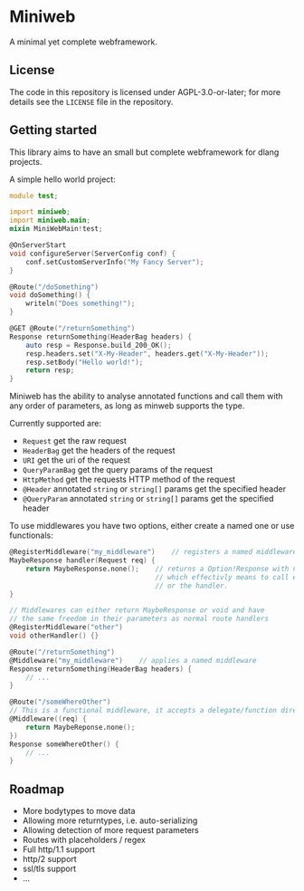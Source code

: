 # Miniweb

A minimal yet complete webframework.

## License

The code in this repository is licensed under AGPL-3.0-or-later; for more details see the `LICENSE` file in the repository.

## Getting started

This library aims to have an small but complete webframework for dlang projects.

A simple hello world project:
```d
module test;

import miniweb;
import miniweb.main;
mixin MiniWebMain!test;

@OnServerStart
void configureServer(ServerConfig conf) {
    conf.setCustomServerInfo("My Fancy Server");
}

@Route("/doSomething")
void doSomething() {
    writeln("Does something!");
}

@GET @Route("/returnSomething")
Response returnSomething(HeaderBag headers) {
    auto resp = Response.build_200_OK();
    resp.headers.set("X-My-Header", headers.get("X-My-Header"));
    resp.setBody("Hello world!");
    return resp;
}
```
Miniweb has the ability to analyse annotated functions and call them with any order of parameters, as long as minweb supports the type.

Currently supported are:
- `Request` get the raw request
- `HeaderBag` get the headers of the request
- `URI` get the uri of the request
- `QueryParamBag` get the query params of the request
- `HttpMethod` get the requests HTTP method of the request
- `@Header` annotated `string` or `string[]` params get the specified header
- `@QueryParam` annotated `string` or `string[]` params get the specified header

To use middlewares you have two options, either create a named one or use functionals:
```d
@RegisterMiddleware("my_middleware")    // registers a named middleware
MaybeResponse handler(Request req) {
    return MaybeResponse.none();    // returns a Option!Response with no value set,
                                    // which effectivly means to call either the next middleware
                                    // or the handler.
}

// Middlewares can either return MaybeResponse or void and have
// the same freedom in their parameters as normal route handlers
@RegisterMiddleware("other")
void otherHandler() {}

@Route("/returnSomething")
@Middleware("my_middleware")    // applies a named middleware
Response returnSomething(HeaderBag headers) {
    // ...
}

@Route("/someWhereOther")
// This is a functional middleware, it accepts a delegate/function directly
@Middleware((req) {
    return MaybeReponse.none();
})
Response someWhereOther() {
    // ...
}
```

## Roadmap

- More bodytypes to move data
- Allowing more returntypes, i.e. auto-serializing
- Allowing detection of more request parameters
- Routes with placeholders / regex
- Full http/1.1 support
- http/2 support
- ssl/tls support
- ...
